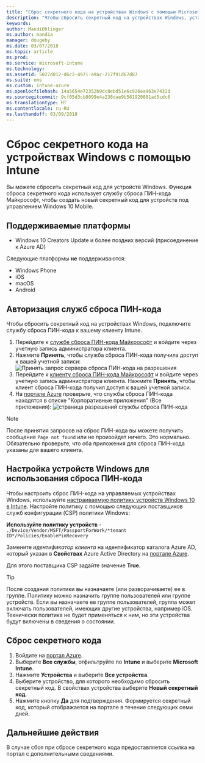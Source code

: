 ```yaml
---
title: "Сброс секретного кода на устройствах Windows с помощью Microsoft Intune — Azure | Документы Майкрософт"
description: "Чтобы сбросить секретный код на устройствах Windows, установите службу сброса ПИН-кода Майкрософт и клиент сброса ПИН-кода Майкрософт, создайте политику устройств с помощью идентификатора каталога Active Directory Azure, а затем сбросьте секретный код на портале Azure с помощью Microsoft Intune."
keywords: 
author: MandiOhlinger
ms.author: mandia
manager: dougeby
ms.date: 03/07/2018
ms.topic: article
ms.prod: 
ms.service: microsoft-intune
ms.technology: 
ms.assetid: 5027d012-d6c2-4971-a9ac-217f91d67d87
ms.suite: ems
ms.custom: intune-azure
ms.openlocfilehash: 14a5654e72352b9dc8ebd51e6c926ea963e7432d
ms.sourcegitcommit: 9cf05d3cb8099e4a238dae9b561920801ad5cdc6
ms.translationtype: HT
ms.contentlocale: ru-RU
ms.lasthandoff: 03/09/2018
---
```

# <a name="reset-the-passcode-on-windows-devices-using-intune"></a>Сброс секретного кода на устройствах Windows с помощью Intune

Вы можете сбросить секретный код для устройств Windows. Функция сброса секретного кода использует службу сброса ПИН-кода Майкрософт, чтобы создать новый секретный код для устройств под управлением Windows 10 Mobile. 

## <a name="supported-platforms"></a>Поддерживаемые платформы

- Windows 10 Creators Update и более поздних версий (присоединение к Azure AD)

Следующие платформы **не** поддерживаются:
- Windows Phone
- iOS
- macOS
- Android

## <a name="authorize-the-pin-reset-services"></a>Авторизация служб сброса ПИН-кода

Чтобы сбросить секретный код на устройствах Windows, подключите службу сброса ПИН-кода к вашему клиенту Intune.

1. Перейдите к [службе сброса ПИН-кода Майкрософт](https://login.windows.net/common/oauth2/authorize?response_type=code&client_id=b8456c59-1230-44c7-a4a2-99b085333e84&resource=https%3A%2F%2Fgraph.windows.net&redirect_uri=https%3A%2F%2Fcred.microsoft.com&state=e9191523-6c2f-4f1d-a4f9-c36f26f89df0&prompt=admin_consent) и войдите через учетную запись администратора клиента.
2. Нажмите **Принять**, чтобы служба сброса ПИН-кода получила доступ к вашей учетной записи: ![Принять запрос сервера сброса ПИН-кода на разрешения](./media/pin-reset-service-home-screen.png)
3. Перейдите к [клиенту сброса ПИН-кода Майкрософт](https://login.windows.net/common/oauth2/authorize?response_type=code&client_id=9115dd05-fad5-4f9c-acc7-305d08b1b04e&resource=https%3A%2F%2Fcred.microsoft.com%2F&redirect_uri=ms-appx-web%3A%2F%2FMicrosoft.AAD.BrokerPlugin%2F9115dd05-fad5-4f9c-acc7-305d08b1b04e&state=6765f8c5-f4a7-4029-b667-46a6776ad611&prompt=admin_consent) и войдите через учетную запись администратора клиента. Нажмите **Принять**, чтобы клиент сброса ПИН-кода получил доступ к вашей учетной записи.
4. На [портале Azure](https://portal.azure.com) проверьте, что службы сброса ПИН-кода находятся в списке "Корпоративные приложения" (Все приложения): ![страница разрешений службы сброса ПИН-кода](./media/pin-reset-service-application.png)

> [!NOTE]
> После принятия запросов на сброс ПИН-кода вы можете получить сообщение `Page not found` или не произойдет ничего. Это нормально. Обязательно проверьте, что оба приложения для сброса ПИН-кода указаны для вашего клиента.

## <a name="configure-windows-devices-to-use-pin-reset"></a>Настройка устройств Windows для использования сброса ПИН-кода

Чтобы настроить сброс ПИН-кода на управляемых устройствах Windows, используйте [настраиваемую политику устройств Windows 10 в Intune](custom-settings-windows-10.md). Настройте политику с помощью следующих поставщиков служб конфигурации (CSP) политики Windows:

**Используйте политику устройств** - `./Device/Vendor/MSFT/PassportForWork/*tenant ID*/Policies/EnablePinRecovery`

Замените *идентификатор клиента* на идентификатор каталога Azure AD, который указан в **Свойствах** Azure Active Directory на [портале Azure](https://portal.azure.com).

Для этого поставщика CSP задайте значение **True**.

> [!TIP]
> После создания политики вы назначаете (или разворачиваете) ее в группе. Политику можно назначить группе пользователей или группе устройств. Если вы назначаете ее группе пользователей, группа может включать пользователей, имеющих другие устройства, например iOS. Технически политика не будет применяться к ним, но эти устройства будут включены в сведения о состоянии.

## <a name="reset-the-passcode"></a>Сброс секретного кода

1. Войдите на [портал Azure](https://portal.azure.com). 
2. Выберите **Все службы**, отфильтруйте по **Intune** и выберите **Microsoft Intune**.
3. Нажмите **Устройства** и выберите **Все устройства**.
4. Выберите устройство, для которого необходимо сбросить секретный код. В свойствах устройства выберите **Новый секретный код**.
5. Нажмите кнопку **Да** для подтверждения. Формируется секретный код, который отображается на портале в течение следующих семи дней.

## <a name="next-step"></a>Дальнейшие действия

В случае сбоя при сбросе секретного кода предоставляется ссылка на портал с дополнительными сведениями.